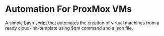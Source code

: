 # Automation For ProxMox VMs
A simple bash script that automates the creation of virtual machines from a ready cloud-init-template using $qm command and a json file.
